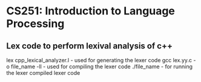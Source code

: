# CS251: Introduction to Language Processing

## Lex code to perform lexival analysis of c++

lex cpp_lexical_analyzer.l - used for generating the lexer code
gcc lex.yy.c -o file_name -ll - used for compiling the lexer code
./file_name - for running the lexer compiled lexer code


